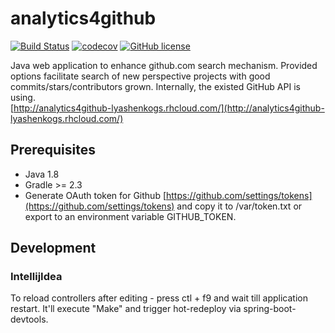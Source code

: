 # analytics4github

[![Build Status](https://travis-ci.org/LyashenkoGS/analytics4github.svg?branch=master)](https://travis-ci.org/LyashenkoGS/analytics4github)
[![codecov](https://codecov.io/gh/LyashenkoGS/analytics4github/branch/master/graph/badge.svg)](https://codecov.io/gh/LyashenkoGS/analytics4github)
[![GitHub license](https://img.shields.io/github/license/mashape/apistatus.svg)](https://github.com/LyashenkoGS/analytics4github/blob/master/LICENCE)  



Java web application to enhance github.com search mechanism.
Provided options facilitate search of new perspective projects with good commits/stars/contributors grown.
Internally, the existed GitHub API is using.  
[http://analytics4github-lyashenkogs.rhcloud.com/](http://analytics4github-lyashenkogs.rhcloud.com/)
## Prerequisites

* Java 1.8
* Gradle >= 2.3 
* Generate OAuth token for Github [https://github.com/settings/tokens](https://github.com/settings/tokens)
and copy it to /var/token.txt or export to an environment variable GITHUB_TOKEN.

## Development

### IntellijIdea
To reload controllers after editing - press ctl + f9 and wait till application restart.
It'll execute "Make" and trigger hot-redeploy via spring-boot-devtools.
